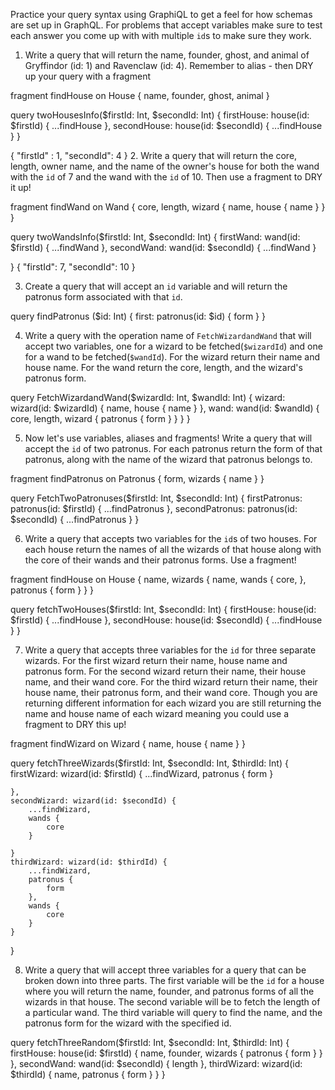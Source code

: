 Practice your query syntax using GraphiQL to get a feel for how schemas are set up in GraphQL. For problems that accept variables make sure to test each answer you come up with with multiple `id`s to make sure they work.

1. Write a query that will return the name, founder, ghost, and animal of Gryffindor (id: 1) and Ravenclaw (id: 4). Remember to alias - then DRY up your query with a fragment

fragment findHouse on House {
    name, 
    founder,
    ghost,
    animal
}

query twoHousesInfo($firstId: Int, $secondId: Int) {
    firstHouse: house(id: $firstId) {
        ...findHouse
    },
    secondHouse: house(id: $secondId) {
        ...findHouse
    }
}

{
  "firstId" : 1,
  "secondId": 4
}
2. Write a query that will return the core, length, owner name, and the name of the owner's house for both the wand with the `id` of 7 and the wand with the `id` of 10. Then use a fragment to DRY it up!

fragment findWand on Wand {
    core,
    length,
    wizard {
        name,
        house {
            name
        }
    }
}

query twoWandsInfo($firstId: Int, $secondId: Int) {
    firstWand: wand(id: $firstId) {
        ...findWand
    },
    secondWand: wand(id: $secondId) {
        ...findWand
    }

}
{
    "firstId": 7,
    "secondId": 10
}

3. Create a query that will accept an `id` variable and will return the patronus form associated with that `id`.

query findPatronus ($id: Int) {
    first: patronus(id: $id) {
        form
    }
}


4. Write a query with the operation name of `FetchWizardandWand` that will accept two variables, one for a wizard to be fetched(`$wizardId`) and one for a wand to be fetched(`$wandId`). For the wizard return their name and house name. For the wand return the core, length, and the wizard's patronus form.

query FetchWizardandWand($wizardId: Int, $wandId: Int) {
    wizard: wizard(id: $wizardId) {
        name,
        house {
            name
        }
    },
    wand: wand(id: $wandId) {
        core,
        length,
        wizard {
            patronus {
                form
            }
        }
    }
}

5. Now let's use variables, aliases and fragments! Write a query that will accept the `id` of two patronus. For each patronus return the form of that patronus, along with the name of the wizard that patronus belongs to.

fragment findPatronus on Patronus {
    form,
    wizards {
        name
    }
}

query FetchTwoPatronuses($firstId: Int, $secondId: Int) {
    firstPatronus: patronus(id: $firstId) {
        ...findPatronus
    },
    secondPatronus: patronus(id: $secondId) {
        ...findPatronus
    }
}

6. Write a query that accepts two variables for the `id`s of two houses. For each house return the names of all the wizards of that house along with the core of their wands and their patronus forms. Use a fragment!

fragment findHouse on House {
    name,
   wizards {
        name,
        wands {
            core,
        },
        patronus {
            form
        }
   }
}

query fetchTwoHouses($firstId: Int, $secondId: Int) {
    firstHouse: house(id: $firstId) {
        ...findHouse
    },
    secondHouse: house(id: $secondId) {
        ...findHouse
    }
}

7. Write a query that accepts three variables for the `id` for three separate wizards. For the first wizard return their name, house name and patronus form. For the second wizard return their name, their house name, and their wand core. For the third wizard return their name, their house name, their patronus form, and their wand core. Though you are returning different information for each wizard you are still returning the name and house name of each wizard meaning you could use a fragment to DRY this up!

fragment findWizard on Wizard {
    name,
    house {
        name
    }
}

query fetchThreeWizards($firstId: Int, $secondId: Int, $thirdId: Int) {
    firstWizard: wizard(id: $firstId) {
        ...findWizard,
        patronus {
            form
        }

    },
    secondWizard: wizard(id: $secondId) {
        ...findWizard,
        wands {
            core
        }

    }
    thirdWizard: wizard(id: $thirdId) {
        ...findWizard,
        patronus {
            form
        },
        wands {
            core
        }
    }
}

8. Write a query that will accept three variables for a query that can be broken down into three parts. The first variable will be the `id` for a house where you will return the name, founder, and patronus forms of all the wizards in that house. The second variable will be to fetch the length of a particular wand. The third variable will query to find the name, and the patronus form for the wizard with the specified id.

query fetchThreeRandom($firstId: Int, $secondId: Int, $thirdId: Int) {
    firstHouse: house(id: $firstId) {
        name,
        founder,
        wizards {
            patronus {
                form
            }
        }
    },
    secondWand: wand(id: $secondId) {
        length
    },
    thirdWizard: wizard(id: $thirdId) {
        name,
        patronus {
            form
        }
    }
}